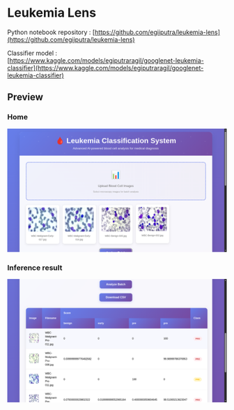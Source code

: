 # Leukemia Lens

Python notebook repository : [https://github.com/egiiputra/leukemia-lens](https://github.com/egiiputra/leukemia-lens)

Classifier model : [https://www.kaggle.com/models/egiputraragil/googlenet-leukemia-classifier](https://www.kaggle.com/models/egiputraragil/googlenet-leukemia-classifier)

## Preview

### Home
![Home](assets/home.png)
### Inference result
![Inference result](assets/result.png)
